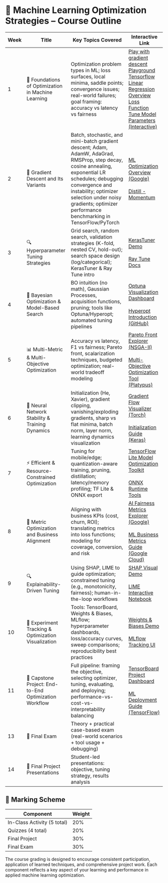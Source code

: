 # 📘 Machine Learning Optimization Strategies – Course Outline
| Week | Title                                                        | Key Topics Covered                                                                                                                                                   | Interactive Link |
|------|--------------------------------------------------------------|----------------------------------------------------------------------------------------------------------------------------------------------------------------------|------------------|
| 1    | 🧭 Foundations of Optimization in Machine Learning            | Optimization problem types in ML; loss surfaces, local minima, saddle points; convergence issues; real-world failures; goal framing: accuracy vs latency vs fairness | [Play with gradient descent](https://uclaacm.github.io/gradient-descent-visualiser/#playground)<br>[Playground Tensorflow](https://playground.tensorflow.org/)<br>[Linear Regression Overview](https://developers.google.com/machine-learning/crash-course/linear-regression)<br>[Loss Function](https://developers.google.com/machine-learning/crash-course/linear-regression/loss)<br>[Tune Model Parameters (Interactive)](https://developers.google.com/machine-learning/crash-course/linear-regression/parameters-exercise)|
| 2    | 🧮 Gradient Descent and Its Variants                          | Batch, stochastic, and mini-batch gradient descent; Adam, AdamW, AdaGrad, RMSProp, step decay, cosine annealing, exponential LR schedules; debugging convergence and instability; optimizer selection under noisy gradients; optimizer performance benchmarking in TensorFlow/PyTorch                   | [ML Optimization Overview (Google)](https://developers.google.com/machine-learning/crash-course/reducing-loss/gradient-descent)<br><br>[Distill - Momentum](https://distill.pub/2017/momentum/) |
| 3    | 🔍 Hyperparameter Tuning Strategies                           | Grid search, random search, validation strategies (K-fold, nested CV, hold-out); search space design (log/categorical); KerasTuner & Ray Tune intro                 | [KerasTuner Demo](https://keras.io/keras_tuner/)<br><br>[Ray Tune Docs](https://docs.ray.io/en/latest/tune/index.html) |
| 4    | 🧠 Bayesian Optimization & Model-Based Search                 | BO intuition (no math), Gaussian Processes, acquisition functions, pruning; tools like Optuna/Hyperopt; automated tuning pipelines                                  | [Optuna Visualization Dashboard](https://optuna.org/#demo)<br><br>[Hyperopt Introduction (GitHub)](https://github.com/hyperopt/hyperopt) |
| 5    | 📊 Multi-Metric & Multi-Objective Optimization                | Accuracy vs latency, F1 vs fairness; Pareto front, scalarization techniques, budgeted optimization; real-world tradeoff modeling                                     | [Pareto Front Explorer (NSGA-II)](https://nathanrooy.github.io/posts/2020-10-01/pareto-front-visualization/)<br><br>[Multi-Objective Optimization Tool (Platypus)](https://platypus.readthedocs.io/en/latest/) |
| 6    | 🧬 Neural Network Stability & Training Dynamics               | Initialization (He, Xavier), gradient clipping, vanishing/exploding gradients, sharp vs flat minima, batch norm, layer norm, learning dynamics visualization        | [Gradient Flow Visualizer (Torch)](https://torchviz.readthedocs.io/en/latest/)<br><br>[Initialization Guide (Keras)](https://keras.io/api/layers/initializers/) |
| 7    | ⚡ Efficient & Resource-Constrained Optimization              | Tuning for mobile/edge; quantization-aware training, pruning, distillation; latency/memory profiling; TF Lite & ONNX export                                          | [TensorFlow Lite Model Optimization Toolkit](https://www.tensorflow.org/model_optimization)<br><br>[ONNX Runtime Tools](https://onnxruntime.ai/) |
| 8    | 📏 Metric Optimization and Business Alignment                 | Aligning with business KPIs (cost, churn, ROI); translating metrics into loss functions; modeling for coverage, conversion, and risk                                 | [AI Fairness Metrics Explorer (Google)](https://pair-code.github.io/what-if-tool/)<br><br>[ML Business Metrics Guide (Google Cloud)](https://cloud.google.com/blog/products/ai-machine-learning/defining-business-metrics-for-ml-models) |
| 9   | 🔍 Explainability-Driven Tuning                               | Using SHAP, LIME to guide optimization; constrained tuning (e.g., monotonicity, fairness); human-in-the-loop workflows                                               | [SHAP Visual Demo](https://shap.readthedocs.io/en/latest/example_notebooks.html)<br><br>[LIME Interactive Notebook](https://marcotcr.github.io/lime/tutorials/Tutorial%20-%20models%20with%20sklearn.html) |
| 10   | 🧰 Experiment Tracking & Optimization Visualization           | Tools: TensorBoard, Weights & Biases, MLflow; hyperparameter dashboards, loss/accuracy curves, sweep comparisons; reproducibility best practices                     | [Weights & Biases Demo](https://wandb.ai/site)<br><br>[MLflow Tracking UI](https://mlflow.org/docs/latest/tracking.html) |
| 11   | 🚀 Capstone Project: End-to-End Optimization Workflow         | Full pipeline: framing the objective, selecting optimizer, tuning, evaluating, and deploying; performance-vs-cost-vs-interpretability balancing                       | [TensorBoard Project Dashboard](https://www.tensorflow.org/tensorboard/get_started)<br><br>[ML Deployment Guide (TensorFlow)](https://www.tensorflow.org/tfx/guide/serving) |
| 13   | 🧪 Final Exam                                                 | Theory + practical case-based exam (real-world scenarios + tool usage + debugging)                                                                                    | |
| 14   | 🎤 Final Project Presentations                                | Student-led presentations: objective, tuning strategy, results analysis                                                                                               | |

## 🧾 Marking Scheme

| Component         | Weight |
|-------------------|--------|
| In-Class Activity (5 total) | 20%    |
| Quizzes (4 total) | 20%    |
| Final Project     | 30%    |
| Final Exam        | 30%    |

The course grading is designed to encourage consistent participation, application of learned techniques, and comprehensive project work. Each component reflects a key aspect of your learning and performance in applied machine learning optimization.
